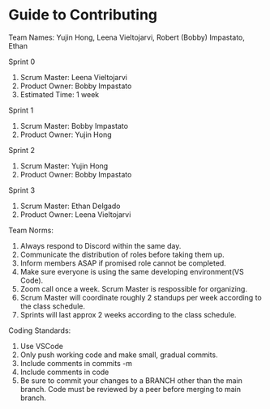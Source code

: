 # Guide to Contributing

Team Names: Yujin Hong, Leena Vieltojarvi, Robert (Bobby) Impastato, Ethan

Sprint 0
1. Scrum Master: Leena Vieltojarvi
2. Product Owner: Bobby Impastato
3. Estimated Time: 1 week

Sprint 1
1. Scrum Master: Bobby Impastato
2. Product Owner: Yujin Hong

Sprint 2 
1. Scrum Master: Yujin Hong
2. Product Owner: Bobby Impastato

Sprint 3
1. Scrum Master: Ethan Delgado
2. Product Owner: Leena Vieltojarvi

Team Norms:
1. Always respond to Discord within the same day.
2. Communicate the distribution of roles before taking them up.
3. Inform members ASAP if promised role cannot be completed.
4. Make sure everyone is using the same developing environment(VS Code).
5. Zoom call once a week. Scrum Master is respossible for organizing.
6. Scrum Master will coordinate roughly 2 standups per week according to the class schedule.
7. Sprints will last approx 2 weeks according to the class schedule.

Coding Standards:
1. Use VSCode
2. Only push working code and make small, gradual commits.
3. Include comments in commits -m
4. Include comments in code
5. Be sure to commit your changes to a BRANCH other than the main branch. Code must be reviewed by a peer before merging to main branch.


